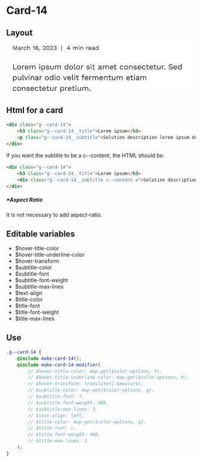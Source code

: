 # Card-14

## Layout

![alt text][card-14]

[card-14]: /src/img/global-components/card/card-14.jpg

## Html for a card

```html
<div class="g--card-14">
    <h3 class="g--card-14__title">Lorem ipsum</h3>
    <p class="g--card-14__subtitle">Solution description lorem ipsum dolor sit amet consectetur.</p>
</div>
```

If you want the subtitle to be a c--content, the HTML should be:

```html
<div class="g--card-14">
    <h3 class="g--card-14__title">Lorem ipsum</h3>
    <div class="g--card-14__subtitle c--content-a">Solution description lorem ipsum dolor sit amet consectetur.</div>
</div>
```

##### \*Aspect Ratio

It is not necessary to add aspect-ratio.

## Editable variables

- $hover-title-color
- $hover-title-underline-color
- $hover-transform
- $subtitle-color
- $subtitle-font
- $subtitle-font-weight
- $subtitle-max-lines
- $text-align
- $title-color
- $title-font
- $title-font-weight
- $title-max-lines

## Use

```scss
.g--card-14 {
    @include make-card-14();
    @include make-card-14-modifier(
        // $hover-title-color: map-get($color-options, h),
        // $hover-title-underline-color: map-get($color-options, h),
        // $hover-transform: translateY(-$measure),
        // $subtitle-color: map-get($color-options, g),
        // $subtitle-font: f,
        // $subtitle-font-weight: 400,
        // $subtitle-max-lines: 3,
        // $text-align: left,
        // $title-color: map-get($color-options, g),
        // $title-font: c,
        // $title-font-weight: 400,
        // $title-max-lines: 3
    );
}
```
